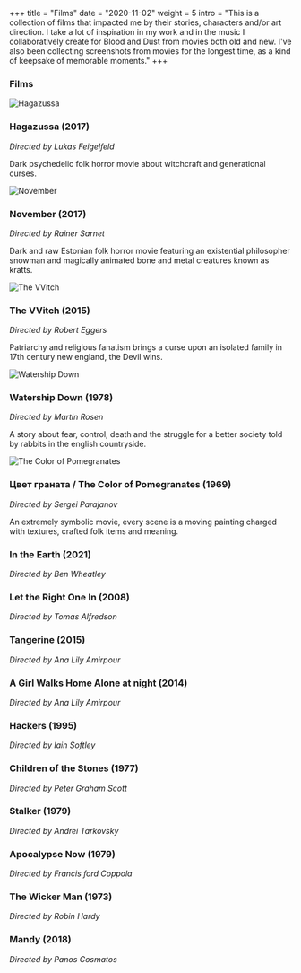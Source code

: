 +++
title = "Films"
date = "2020-11-02"
weight = 5
intro = "This is a collection of films that impacted me by their stories, characters and/or art direction. I take a lot of inspiration in my work and in the music I collaboratively create for Blood and Dust from movies both old and new. I've also been collecting screenshots from movies for the longest time, as a kind of keepsake of memorable moments."
+++

### Films

<div class="movie">

![Hagazussa](/img/movies/hagazussa/1.png)

<div>

### Hagazussa (2017)
*Directed by Lukas Feigelfeld*

Dark psychedelic folk horror movie about witchcraft and generational curses.

</div>
</div>

<div class="movie">

![November](/img/movies/november/1.png)

<div>

### November (2017)
*Directed by Rainer Sarnet*

Dark and raw Estonian folk horror movie featuring an existential philosopher snowman and magically animated bone and metal creatures known as kratts.

</div>
</div>
<div class="movie">

![The VVitch](/img/movies/the-witch/1.jpg)

<div>

### The VVitch (2015)
*Directed by Robert Eggers*

Patriarchy and religious fanatism brings a curse upon an isolated family in 17th century new england, the Devil wins.
</div>
</div>
<div class="movie">

![Watership Down](/img/movies/watership-down/1.png)

<div>

### Watership Down (1978)
*Directed by Martin Rosen*

A story about fear, control, death and the struggle for a better society told by rabbits in the english countryside.

</div>
</div>
<div class="movie">

![The Color of Pomegranates](/img/movies/pomegranates/5.png)

<div>

### Цвет граната / The Color of Pomegranates (1969)
*Directed by Sergei Parajanov*

An extremely symbolic movie, every scene is a moving painting charged with textures, crafted folk items and meaning.

</div>
</div>
<div class="movie">
<div>

### In the Earth (2021)
*Directed by Ben Wheatley*

</div>
</div>
<div class="movie">
<div>

### Let the Right One In (2008)
*Directed by Tomas Alfredson*

</div>
</div>
<div class="movie">
<div>

### Tangerine (2015)
*Directed by Ana Lily Amirpour*

</div>
</div>
<div class="movie">
<div>

### A Girl Walks Home Alone at night (2014)
*Directed by Ana Lily Amirpour*

</div>
</div>
<div class="movie">
<div>

### Hackers (1995)
*Directed by Iain Softley*

</div>
</div>
<div class="movie">
<div>

### Children of the Stones (1977)
*Directed by Peter Graham Scott*

</div>
</div>
<div class="movie">
<div>

### Stalker (1979)
*Directed by Andrei Tarkovsky*

</div>
</div>
<div class="movie">
<div>

### Apocalypse Now (1979)
*Directed by Francis ford Coppola*

</div>
</div>
<div class="movie">
<div>

### The Wicker Man (1973)
*Directed by Robin Hardy*

</div>
</div>
<div class="movie">
<div>

### Mandy (2018)
*Directed by Panos Cosmatos*

</div>
</div>
